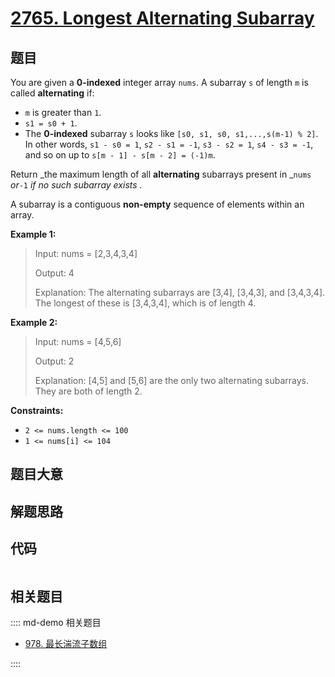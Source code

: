 # [2765. Longest Alternating Subarray](https://leetcode.com/problems/longest-alternating-subarray/)

## 题目

You are given a **0-indexed** integer array `nums`. A subarray `s` of length
`m` is called **alternating** if:

  * `m` is greater than `1`.
  * `s1 = s0 + 1`.
  * The **0-indexed** subarray `s` looks like `[s0, s1, s0, s1,...,s(m-1) % 2]`. In other words, `s1 - s0 = 1`, `s2 - s1 = -1`, `s3 - s2 = 1`, `s4 - s3 = -1`, and so on up to `s[m - 1] - s[m - 2] = (-1)m`.

Return _the maximum length of all **alternating** subarrays present in _`nums`
_or_`-1` _if no such subarray exists_ _._

A subarray is a contiguous **non-empty** sequence of elements within an array.



**Example 1:**

> Input: nums = [2,3,4,3,4]
> 
> Output: 4
> 
> Explanation: The alternating subarrays are [3,4], [3,4,3], and [3,4,3,4]. The longest of these is [3,4,3,4], which is of length 4.

**Example 2:**

> Input: nums = [4,5,6]
> 
> Output: 2
> 
> Explanation: [4,5] and [5,6] are the only two alternating subarrays. They are both of length 2.

**Constraints:**

  * `2 <= nums.length <= 100`
  * `1 <= nums[i] <= 104`


## 题目大意

## 解题思路

## 代码

```javascript

```

## 相关题目

:::: md-demo 相关题目
- [978. 最长湍流子数组](https://leetcode.com/problems/longest-turbulent-subarray)

::::
